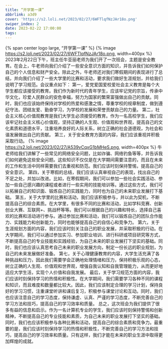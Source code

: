 ```yaml
---
title: “开学第一课”
abbrlink: a3d9
cover: 'https://s2.loli.net/2023/02/27/6WFTlqfNzJAr18o.png'
swiper_index: 2
date: 2023-02-22 17:00:00
tags:
---
```


{% span center logo large, “开学第一课” %}
{% image https://s2.loli.net/2023/02/27/6WFTlqfNzJAr18o.png, width=400px %}
2023年2月22日下午，班主任牛亚丽老师为我们开了一次班会，主题是安全教育。在会上，牛老师向我们介绍了一些安全意识方面的知识，并告诉我们如何保护自己的个人信息和财产安全。除此之外，牛老师还对我们寒假期间的表现进行了总结，并向我们介绍了一些大学里的比赛和活动，要求我们做好生涯规划，并给我们说明了学习规范。会议重点如下：
第一，爱党爱国爱校爱社会主义教育是每个大学生都应该接受的教育。我们作为新时代的青年学生，应该牢记党的宗旨，传承中华文化，珍爱人民群众的安危幸福，努力为国家的繁荣富强做出自己的贡献。同时，我们也应该始终保持对学校的热爱和感激之情，尊重学校的规章制度，做到遵纪守法、团结友爱、勤奋学习，为学校的发展和荣誉贡献自己的力量。
第二，社会主义核心价值观教育是我们大学生必须接受的教育。作为一名高校学生，我们应该牢记社会主义核心价值观，坚持正确的人生观、价值观和世界观，提高自己的文化素质和道德水平，注重培养良好的人际关系，树立正确的社会道德观，为社会和谐发展做出自己的贡献。
第三，关于安全教育方面的内容，我们应该重视并积极采取行动。
{% image https://s2.loli.net/2023/02/27/A539vCqxG1bMHeS.png, width=400px %}
牛老师给我们讲解了一些常见的网络安全问题，比如诈骗、网络钓鱼等等，并告诉我们如何避免这些安全问题。这些知识不仅仅是在大学期间需要注意的，而且在未来的工作和生活中同样需要我们去重视和防范。我们应该时刻保持警惕，提高自己的安全意识。
第四，关于寒假的总结，我们应该认真审视自己的表现，找出自己的不足之处，并加以改进。比如，在寒假期间，我们可以参加一些社会实践活动、参加一些自己感兴趣的课程或者进行一些实用的技能培训等。通过这些方式，我们可以拓展自己的知识面、锻炼自己的实践能力，同时也为自己的未来职业发展打下基础。
第五，关于大学里的比赛和活动，我们应该积极参与，并以此为契机，不断提高自己的综合素质。在大学里，有很多不同的比赛和活动，比如学科竞赛、创新创业大赛、互联网+、挑战杯等等。我们可以根据自己的兴趣和特长，选择自己喜欢的比赛和活动进行参与。通过参加比赛和活动，我们可以锻炼自己的团队合作能力、实践能力和创新能力，同时也能够提高自己的自信心和竞争力。
第六，关于生涯规划方面的内容，我们应该时刻关注自己的职业发展，并采取积极的行动。在大学期间，我们可以通过参加实习、参加职业培训、进行科研或项目研究等方式，不断提高自己的专业技能和实践经验，为自己未来的职业发展打下坚实的基础。同时，我们也应该认真思考自己未来的职业发展方向，制定一份长远的职业规划，为自己的未来发展做好准备。
第七，关于心理健康教育的内容，大学生活充满了各种挑战和压力，因此我们需要学会正确地处理情绪和压力，保持积极乐观的心态，树立正确的人生观、价值观和世界观，增强自我认知和自我管理能力，从而更好地适应大学生活，实现个人价值和自我发展。
最后，关于学习规范方面的内容，我们应该时刻保持学习的热情和积极性。在大学期间，我们需要学习各种不同的课程和知识，而且难度和数量都比较大。因此，我们应该制定合理的学习计划，保持良好的学习习惯，注重课堂听讲和课后复习，积极参与课堂讨论和互动。同时，我们也应该注意自己的学习态度，保持谦虚、认真、严谨的学习态度，不断完善自己的学习方法和技巧，提高自己的学习效率和质量。
总之，这次班会为我们提供了很多有益的信息和启示。作为一名计算机专业的学生，我们应该时刻保持警惕和创新精神，不断提高自己的专业技能和素质，为自己未来的职业发展打下坚实的基础。同时，我们也应该积极参与各种比赛和活动，提高自己的综合素质和竞争力。最重要的是，我们应该时刻保持学习的热情和积极性，不断完善自己的学习方法和技巧，提高自己的学习效率和质量。只有这样，我们才能在未来的职业生涯中取得更加辉煌的成就。
